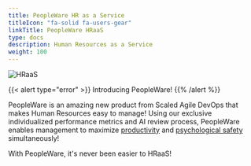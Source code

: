 ```yaml
---
title: PeopleWare HR as a Service
titleIcon: "fa-solid fa-users-gear"
linkTitle: PeopleWare HRaaS
type: docs
description: Human Resources as a Service
weight: 100
---
```


![HRaaS](/images/HRaaS.jpeg)

{{< alert type="error" >}}
Introducing PeopleWare!
{{% /alert %}}

PeopleWare is an amazing new product from Scaled Agile DevOps that makes Human Resources easy to manage! Using our
exclusive individualized performance metrics and AI review process, PeopleWare enables management to maximize [productivity](/metrics)
and [psychological safety](/principles/#psychological-safety) simultaneously!

With PeopleWare, it's never been easier to HRaaS!
